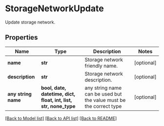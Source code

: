 # StorageNetworkUpdate

Update storage network.

## Properties
Name | Type | Description | Notes
------------ | ------------- | ------------- | -------------
**name** | **str** | Storage network friendly name. | [optional] 
**description** | **str** | Storage network description. | [optional] 
**any string name** | **bool, date, datetime, dict, float, int, list, str, none_type** | any string name can be used but the value must be the correct type | [optional]

[[Back to Model list]](../README.md#documentation-for-models) [[Back to API list]](../README.md#documentation-for-api-endpoints) [[Back to README]](../README.md)


